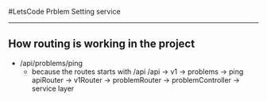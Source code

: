 #LetsCode Prblem Setting service


--------------------------------

## How routing is working in the project

- /api/problems/ping
    - because the routes starts with /api
      /api       -> v1      -> problems       -> ping 
      apiRouter -> v1Router -> problemRouter -> problemController -> service layer